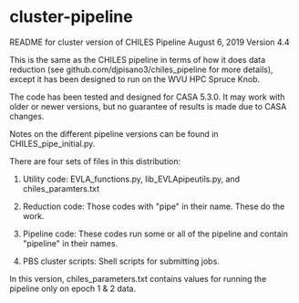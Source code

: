 # cluster-pipeline
README for cluster version of CHILES Pipeline
August 6, 2019
Version 4.4

This is the same as the CHILES pipeline in terms of how it does data reduction 
(see github.com/djpisano3/chiles_pipeline for more details), except it has 
been designed to run on the WVU HPC Spruce Knob.  

The code has been tested and designed for CASA 5.3.0.  It may work with 
older or newer versions, but no guarantee of results is made due to 
CASA changes.

Notes on the different pipeline versions can be found in CHILES_pipe_initial.py.

There are four sets of files in this distribution:

1) Utility code: EVLA_functions.py, lib_EVLApipeutils.py, and chiles_paramters.txt

2) Reduction code: Those codes with "pipe" in their name.  These do the work.

3) Pipeline code:  These codes run some or all of the pipeline and contain "pipeline" in their names.

4) PBS cluster scripts:  Shell scripts for submitting jobs.

In this version, chiles_parameters.txt contains values for running the pipeline
only on epoch 1 & 2 data.  


